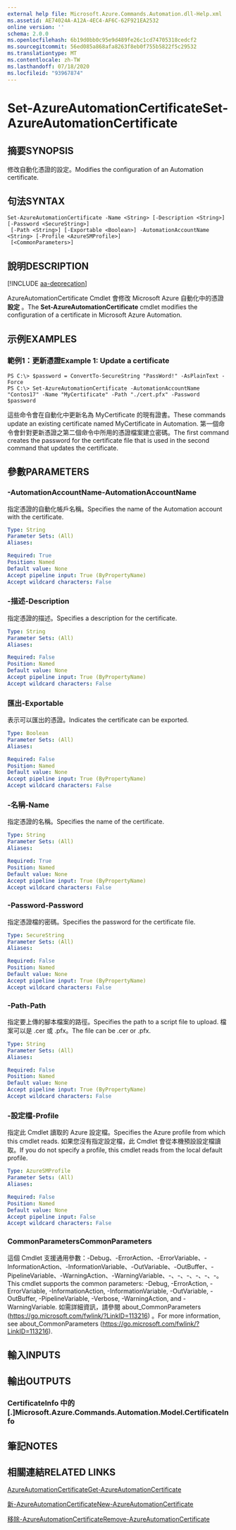 ```yaml
---
external help file: Microsoft.Azure.Commands.Automation.dll-Help.xml
ms.assetid: AE74024A-A12A-4EC4-AF6C-62F921EA2532
online version: ''
schema: 2.0.0
ms.openlocfilehash: 6b19d0bb0c95e9d489fe26c1cd74705318cedcf2
ms.sourcegitcommit: 56ed085a868afa8263f8eb0f755b5822f5c29532
ms.translationtype: MT
ms.contentlocale: zh-TW
ms.lasthandoff: 07/18/2020
ms.locfileid: "93967874"
---
```

# <span data-ttu-id="5d1e7-101">Set-AzureAutomationCertificate</span><span class="sxs-lookup"><span data-stu-id="5d1e7-101">Set-AzureAutomationCertificate</span></span>

## <span data-ttu-id="5d1e7-102">摘要</span><span class="sxs-lookup"><span data-stu-id="5d1e7-102">SYNOPSIS</span></span>

<span data-ttu-id="5d1e7-103">修改自動化憑證的設定。</span><span class="sxs-lookup"><span data-stu-id="5d1e7-103">Modifies the configuration of an Automation certificate.</span></span>

## <span data-ttu-id="5d1e7-104">句法</span><span class="sxs-lookup"><span data-stu-id="5d1e7-104">SYNTAX</span></span>

```
Set-AzureAutomationCertificate -Name <String> [-Description <String>] [-Password <SecureString>]
 [-Path <String>] [-Exportable <Boolean>] -AutomationAccountName <String> [-Profile <AzureSMProfile>]
 [<CommonParameters>]
```

## <span data-ttu-id="5d1e7-105">說明</span><span class="sxs-lookup"><span data-stu-id="5d1e7-105">DESCRIPTION</span></span>

[!INCLUDE [aa-deprecation](../include/aa-deprecation.md)]

<span data-ttu-id="5d1e7-106">AzureAutomationCertificate Cmdlet 會修改 Microsoft Azure 自動化中的憑證 **設定** 。</span><span class="sxs-lookup"><span data-stu-id="5d1e7-106">The **Set-AzureAutomationCertificate** cmdlet modifies the configuration of a certificate in Microsoft Azure Automation.</span></span>

## <span data-ttu-id="5d1e7-107">示例</span><span class="sxs-lookup"><span data-stu-id="5d1e7-107">EXAMPLES</span></span>

### <span data-ttu-id="5d1e7-108">範例1：更新憑證</span><span class="sxs-lookup"><span data-stu-id="5d1e7-108">Example 1: Update a certificate</span></span>
```
PS C:\> $password = ConvertTo-SecureString "PassWord!" -AsPlainText -Force
PS C:\> Set-AzureAutomationCertificate -AutomationAccountName "Contos17" -Name "MyCertificate" -Path "./cert.pfx" -Password $password
```

<span data-ttu-id="5d1e7-109">這些命令會在自動化中更新名為 MyCertificate 的現有證書。</span><span class="sxs-lookup"><span data-stu-id="5d1e7-109">These commands update an existing certificate named MyCertificate in Automation.</span></span>
<span data-ttu-id="5d1e7-110">第一個命令會針對更新憑證之第二個命令中所用的憑證檔案建立密碼。</span><span class="sxs-lookup"><span data-stu-id="5d1e7-110">The first command creates the password for the certificate file that is used in the second command that updates the certificate.</span></span>

## <span data-ttu-id="5d1e7-111">參數</span><span class="sxs-lookup"><span data-stu-id="5d1e7-111">PARAMETERS</span></span>

### <span data-ttu-id="5d1e7-112">-AutomationAccountName</span><span class="sxs-lookup"><span data-stu-id="5d1e7-112">-AutomationAccountName</span></span>
<span data-ttu-id="5d1e7-113">指定憑證的自動化帳戶名稱。</span><span class="sxs-lookup"><span data-stu-id="5d1e7-113">Specifies the name of the Automation account with the certificate.</span></span>

```yaml
Type: String
Parameter Sets: (All)
Aliases: 

Required: True
Position: Named
Default value: None
Accept pipeline input: True (ByPropertyName)
Accept wildcard characters: False
```

### <span data-ttu-id="5d1e7-114">-描述</span><span class="sxs-lookup"><span data-stu-id="5d1e7-114">-Description</span></span>
<span data-ttu-id="5d1e7-115">指定憑證的描述。</span><span class="sxs-lookup"><span data-stu-id="5d1e7-115">Specifies a description for the certificate.</span></span>

```yaml
Type: String
Parameter Sets: (All)
Aliases: 

Required: False
Position: Named
Default value: None
Accept pipeline input: True (ByPropertyName)
Accept wildcard characters: False
```

### <span data-ttu-id="5d1e7-116">匯出</span><span class="sxs-lookup"><span data-stu-id="5d1e7-116">-Exportable</span></span>
<span data-ttu-id="5d1e7-117">表示可以匯出的憑證。</span><span class="sxs-lookup"><span data-stu-id="5d1e7-117">Indicates the certificate can be exported.</span></span>

```yaml
Type: Boolean
Parameter Sets: (All)
Aliases: 

Required: False
Position: Named
Default value: None
Accept pipeline input: True (ByPropertyName)
Accept wildcard characters: False
```

### <span data-ttu-id="5d1e7-118">-名稱</span><span class="sxs-lookup"><span data-stu-id="5d1e7-118">-Name</span></span>
<span data-ttu-id="5d1e7-119">指定憑證的名稱。</span><span class="sxs-lookup"><span data-stu-id="5d1e7-119">Specifies the name of the certificate.</span></span>

```yaml
Type: String
Parameter Sets: (All)
Aliases: 

Required: True
Position: Named
Default value: None
Accept pipeline input: True (ByPropertyName)
Accept wildcard characters: False
```

### <span data-ttu-id="5d1e7-120">-Password</span><span class="sxs-lookup"><span data-stu-id="5d1e7-120">-Password</span></span>
<span data-ttu-id="5d1e7-121">指定憑證檔的密碼。</span><span class="sxs-lookup"><span data-stu-id="5d1e7-121">Specifies the password for the certificate file.</span></span>

```yaml
Type: SecureString
Parameter Sets: (All)
Aliases: 

Required: False
Position: Named
Default value: None
Accept pipeline input: True (ByPropertyName)
Accept wildcard characters: False
```

### <span data-ttu-id="5d1e7-122">-Path</span><span class="sxs-lookup"><span data-stu-id="5d1e7-122">-Path</span></span>
<span data-ttu-id="5d1e7-123">指定要上傳的腳本檔案的路徑。</span><span class="sxs-lookup"><span data-stu-id="5d1e7-123">Specifies the path to a script file to upload.</span></span>
<span data-ttu-id="5d1e7-124">檔案可以是 .cer 或 .pfx。</span><span class="sxs-lookup"><span data-stu-id="5d1e7-124">The file can be .cer or .pfx.</span></span>

```yaml
Type: String
Parameter Sets: (All)
Aliases: 

Required: False
Position: Named
Default value: None
Accept pipeline input: True (ByPropertyName)
Accept wildcard characters: False
```

### <span data-ttu-id="5d1e7-125">-設定檔</span><span class="sxs-lookup"><span data-stu-id="5d1e7-125">-Profile</span></span>
<span data-ttu-id="5d1e7-126">指定此 Cmdlet 讀取的 Azure 設定檔。</span><span class="sxs-lookup"><span data-stu-id="5d1e7-126">Specifies the Azure profile from which this cmdlet reads.</span></span>
<span data-ttu-id="5d1e7-127">如果您沒有指定設定檔，此 Cmdlet 會從本機預設設定檔讀取。</span><span class="sxs-lookup"><span data-stu-id="5d1e7-127">If you do not specify a profile, this cmdlet reads from the local default profile.</span></span>

```yaml
Type: AzureSMProfile
Parameter Sets: (All)
Aliases: 

Required: False
Position: Named
Default value: None
Accept pipeline input: False
Accept wildcard characters: False
```

### <span data-ttu-id="5d1e7-128">CommonParameters</span><span class="sxs-lookup"><span data-stu-id="5d1e7-128">CommonParameters</span></span>
<span data-ttu-id="5d1e7-129">這個 Cmdlet 支援通用參數：-Debug、-ErrorAction、-ErrorVariable、-InformationAction、-InformationVariable、-OutVariable、-OutBuffer、-PipelineVariable、-WarningAction、-WarningVariable、-、-、-、-、-、-。</span><span class="sxs-lookup"><span data-stu-id="5d1e7-129">This cmdlet supports the common parameters: -Debug, -ErrorAction, -ErrorVariable, -InformationAction, -InformationVariable, -OutVariable, -OutBuffer, -PipelineVariable, -Verbose, -WarningAction, and -WarningVariable.</span></span> <span data-ttu-id="5d1e7-130">如需詳細資訊，請參閱 about_CommonParameters (https://go.microsoft.com/fwlink/?LinkID=113216) 。</span><span class="sxs-lookup"><span data-stu-id="5d1e7-130">For more information, see about_CommonParameters (https://go.microsoft.com/fwlink/?LinkID=113216).</span></span>

## <span data-ttu-id="5d1e7-131">輸入</span><span class="sxs-lookup"><span data-stu-id="5d1e7-131">INPUTS</span></span>

## <span data-ttu-id="5d1e7-132">輸出</span><span class="sxs-lookup"><span data-stu-id="5d1e7-132">OUTPUTS</span></span>

### <span data-ttu-id="5d1e7-133">CertificateInfo 中的 [.]</span><span class="sxs-lookup"><span data-stu-id="5d1e7-133">Microsoft.Azure.Commands.Automation.Model.CertificateInfo</span></span>

## <span data-ttu-id="5d1e7-134">筆記</span><span class="sxs-lookup"><span data-stu-id="5d1e7-134">NOTES</span></span>

## <span data-ttu-id="5d1e7-135">相關連結</span><span class="sxs-lookup"><span data-stu-id="5d1e7-135">RELATED LINKS</span></span>

[<span data-ttu-id="5d1e7-136">AzureAutomationCertificate</span><span class="sxs-lookup"><span data-stu-id="5d1e7-136">Get-AzureAutomationCertificate</span></span>](./Get-AzureAutomationCertificate.md)

[<span data-ttu-id="5d1e7-137">新-AzureAutomationCertificate</span><span class="sxs-lookup"><span data-stu-id="5d1e7-137">New-AzureAutomationCertificate</span></span>](./New-AzureAutomationCertificate.md)

[<span data-ttu-id="5d1e7-138">移除-AzureAutomationCertificate</span><span class="sxs-lookup"><span data-stu-id="5d1e7-138">Remove-AzureAutomationCertificate</span></span>](./Remove-AzureAutomationCertificate.md)


